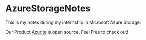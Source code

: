 # AzureStorageNotes
This is my notes during my internship in Microsoft Azure Storage.

Our Product [Azurite](https://github.com/Azure/Azurite) is open source, Feel Free to check out!

